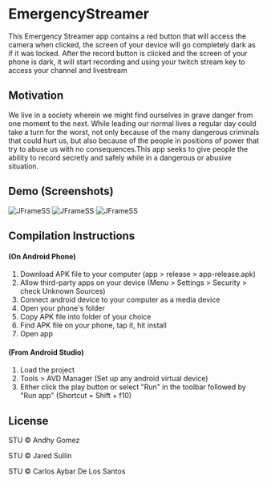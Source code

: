 # EmergencyStreamer
This Emergency Streamer app contains a red button that will access the camera when clicked, the screen of your device will go completely dark as if it was locked. After the record button is clicked and the screen of your phone is dark, it will start recording and using your twitch stream key to access your channel and livestream
 
## Motivation
We live in a society wherein we might find ourselves in grave danger from one moment to the next. While leading our normal lives a regular day could take a turn for the worst, not only because of the many dangerous criminals that could hurt us, but also because of the people in positions of power that try to abuse us with no consequences.This app seeks to give people the ability to record secretly and safely while in a dangerous or abusive situation. 

## Demo (Screenshots)
![JFrameSS](https://user-images.githubusercontent.com/47075449/94381708-3fff6380-0108-11eb-9c0f-8e741fdd6254.PNG)
![JFrameSS](https://user-images.githubusercontent.com/47075449/94381715-442b8100-0108-11eb-864e-66ca1a1d3590.PNG)
![JFrameSS](https://user-images.githubusercontent.com/47075449/94381768-691ff400-0108-11eb-8bb8-25cd971274ca.PNG)

## Compilation Instructions

#### **(On Android Phone)**
1. Download APK file to your computer (app > release > app-release.apk)
2. Allow third-party apps on your device (Menu > Settings > Security > check Unknown Sources)
3. Connect android device to your computer as a media device
4. Open your phone's folder
5. Copy APK file into folder of your choice
6. Find APK file on your phone, tap it, hit install
7. Open app

#### **(From Android Studio)**
1. Load the project
2. Tools > AVD Manager (Set up any android virtual device)
3. Either click the play button or select "Run" in the toolbar followed by "Run app" (Shortcut = Shift + f10)

## License
STU © Andhy Gomez

STU © Jared Sullin

STU © Carlos Aybar De Los Santos
